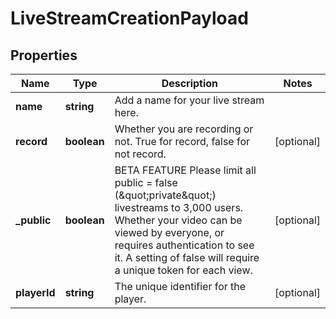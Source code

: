 
# LiveStreamCreationPayload

## Properties

Name | Type | Description | Notes
------------ | ------------- | ------------- | -------------
**name** | **string** | Add a name for your live stream here. | 
**record** | **boolean** | Whether you are recording or not. True for record, false for not record. |  [optional]
**_public** | **boolean** | BETA FEATURE Please limit all public &#x3D; false (\&quot;private\&quot;) livestreams to 3,000 users. Whether your video can be viewed by everyone, or requires authentication to see it. A setting of false will require a unique token for each view. |  [optional]
**playerId** | **string** | The unique identifier for the player. |  [optional]


